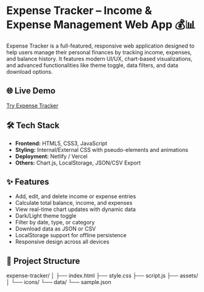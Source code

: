 # Expense Tracker – Income & Expense Management Web App 💰📊

Expense Tracker is a full-featured, responsive web application designed to help users manage their personal finances by tracking income, expenses, and balance history. It features modern UI/UX, chart-based visualizations, and advanced functionalities like theme toggle, data filters, and data download options.

## 🌐 Live Demo
[Try Expense Tracker](https://royz-expense2.netlify.app)

## 🛠️ Tech Stack

- **Frontend:** HTML5, CSS3, JavaScript
- **Styling:** Internal/External CSS with pseudo-elements and animations
- **Deployment:** Netlify / Vercel
- **Others:** Chart.js, LocalStorage, JSON/CSV Export

## ✨ Features

- Add, edit, and delete income or expense entries
- Calculate total balance, income, and expenses
- View real-time chart updates with dynamic data
- Dark/Light theme toggle
- Filter by date, type, or category
- Download data as JSON or CSV
- LocalStorage support for offline persistence
- Responsive design across all devices

## 📁 Project Structure

expense-tracker/
│
├── index.html
├── style.css
├── script.js
├── assets/
│ └── icons/
└── data/
└── sample.json
